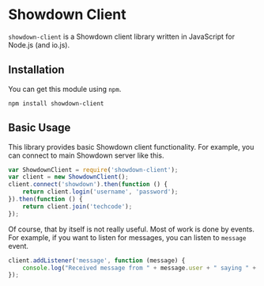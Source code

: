 Showdown Client
===============

`showdown-client` is a Showdown client library written in JavaScript
for Node.js (and io.js).

Installation
------------

You can get this module using `npm`.

    npm install showdown-client

Basic Usage
-----------

This library provides basic Showdown client functionality. For example,
you can connect to main Showdown server like this.

```javascript
var ShowdownClient = require('showdown-client');
var client = new ShowdownClient();
client.connect('showdown').then(function () {
    return client.login('username', 'password');
}).then(function () {
    return client.join('techcode');
});
```

Of course, that by itself is not really useful. Most of work is done
by events. For example, if you want to listen for messages, you can
listen to `message` event.

```javascript
client.addListener('message', function (message) {
    console.log("Received message from " + message.user + " saying " + message.text);
});
```
